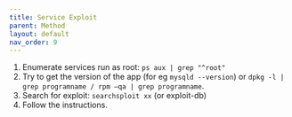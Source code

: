 ```yaml
---
title: Service Exploit
parent: Method
layout: default
nav_order: 9
---
```


1. Enumerate services run as root: `ps aux | grep "^root"`
2. Try to get the version of the app (for eg `mysqld --version`) or `dpkg -l | grep programname / rpm –qa | grep programname`.
3. Search for exploit: `searchsploit xx` (or exploit-db)
4. Follow the instructions.
